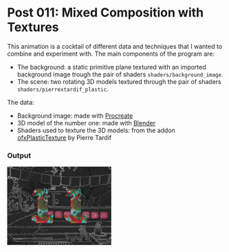 # Post 011: Mixed Composition with Textures

This animation is a cocktail of different data and techniques that I wanted to combine and experiment with. The main components of the program are:
- The background: a static primitive plane textured with an imported background image trough the pair of shaders `shaders/background_image`.
- The scene: two rotating 3D models textured through the pair of shaders `shaders/pierrextardif_plastic`.

The data:
- Background image: made with [Procreate](https://procreate.art/)
- 3D model of the number one: made with [Blender](https://www.blender.org/)
- Shaders used to texture the 3D models: from the addon [ofxPlasticTexture](https://github.com/pierrextardif/ofxPlasticTexture) by Pierre Tardif

### Output
<img src="doc/output.png" width="48%">

